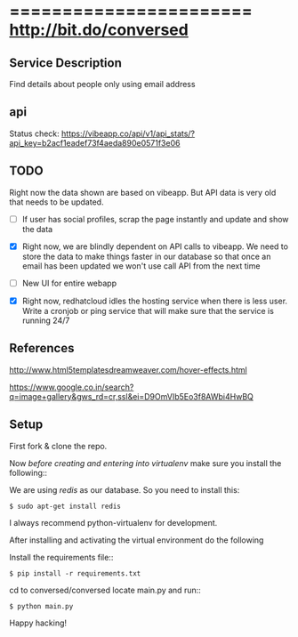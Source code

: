 =======================
http://bit.do/conversed
=======================

Service Description
-------------------

Find details about people only using email address

api
---

Status check: https://vibeapp.co/api/v1/api_stats/?api_key=b2acf1eadef73f4aeda890e0571f3e06

TODO
----

Right now the data shown are based on vibeapp.
But API data is very old that needs to be updated.

- [ ] If user has social profiles, scrap the page instantly and update and show the data

- [x] Right now, we are blindly dependent on API calls to vibeapp. We need to store the data to make things faster in our database so that once an email has been updated we won't use call API from the next time

- [ ] New UI for entire webapp

- [x] Right now, redhatcloud idles the hosting service when there is less user. Write a cronjob or ping service that will make sure that the service is running 24/7

References
----------

http://www.html5templatesdreamweaver.com/hover-effects.html

https://www.google.co.in/search?q=image+gallery&gws_rd=cr,ssl&ei=D9OmVIb5Eo3f8AWbi4HwBQ

Setup
-----

First fork & clone the repo.

Now *before creating and entering into virtualenv* make sure you install the following::

We are using *redis* as our database. So you need to install this:

    $ sudo apt-get install redis

I always recommend python-virtualenv for development.

After installing and activating the virtual environment do the following

Install the requirements file::

    $ pip install -r requirements.txt

cd to conversed/conversed locate main.py and run::

    $ python main.py

Happy hacking!


